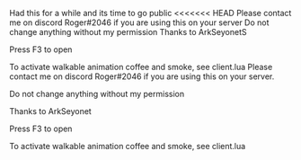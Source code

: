 Had this for a while and its time to go public <<<<<<< HEAD Please contact me on discord Roger#2046 if you are using this on your server Do not change anything without my permission Thanks to ArkSeyonetS

Press F3 to open

To activate walkable animation coffee and smoke, see client.lua
Please contact me on discord Roger#2046 if you are using this on your server.

Do not change anything without my permission

Thanks to ArkSeyonet

Press F3 to open

To activate walkable animation coffee and smoke, see client.lua
